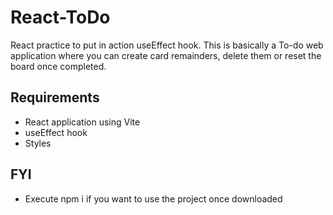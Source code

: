 # React-ToDo
React practice to put in action useEffect hook. This is basically a To-do web application where you can create card remainders, delete them or reset the board once completed.
## Requirements
- React application using Vite
- useEffect hook
- Styles
## FYI
- Execute npm i if you want to use the project once downloaded




